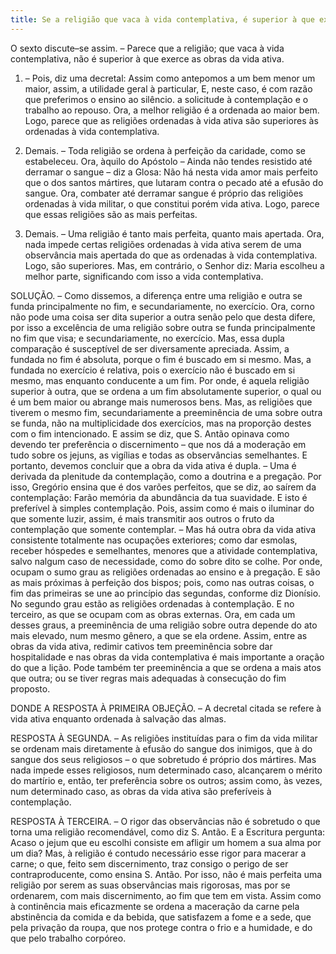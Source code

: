 ```yaml
---
title: Se a religião que vaca à vida contemplativa, é superior à que exerce as obras da vida ativa
---
```


O sexto discute–se assim. – Parece que a religião; que vaca à vida contemplativa, não é superior à que exerce as obras da vida ativa.  

1. – Pois, diz uma decretal: Assim como antepomos a um bem menor um maior, assim, a utilidade geral à particular, E, neste caso, é com razão que preferimos o ensino ao silêncio. a solicitude à contemplação e o trabalho ao repouso. Ora, a melhor religião é a ordenada ao maior bem. Logo, parece que as religiões ordenadas à vida ativa são superiores às ordenadas à vida contemplativa.  

2. Demais. – Toda religião se ordena à perfeição da caridade, como se estabeleceu. Ora, àquilo do Apóstolo – Ainda não tendes resistido até derramar o sangue – diz a Glosa: Não há nesta vida amor mais perfeito que o dos santos mártires, que lutaram contra o pecado até a efusão do sangue. Ora, combater até derramar sangue é próprio das religiões ordenadas à vida militar, o que constitui porém vida ativa. Logo, parece que essas religiões são as mais perfeitas.  

3. Demais. – Uma religião é tanto mais perfeita, quanto mais apertada. Ora, nada impede certas religiões ordenadas à vida ativa serem de uma observância mais apertada do que as ordenadas à vida contemplativa. Logo, são superiores.  Mas, em contrário, o Senhor diz: Maria escolheu a melhor parte, significando com isso a vida contemplativa.  

SOLUÇÃO. – Como dissemos, a diferença entre uma religião e outra se funda principalmente no fim, e secundariamente, no exercício. Ora, corno não pode uma coisa ser dita superior a outra senão pelo que desta difere, por isso a excelência de uma religião sobre outra se funda principalmente no fim que visa; e secundariamente, no exercício. Mas, essa dupla comparação é susceptível de ser diversamente apreciada. Assim, a fundada no fim é absoluta, porque o fim é buscado em si mesmo. Mas, a fundada no exercício é relativa, pois o exercício não é buscado em si mesmo, mas enquanto conducente a um fim. Por onde, é aquela religião superior à outra, que se ordena a um fim absolutamente superior, o qual ou é um bem maior ou abrange mais numerosos bens. Mas, as religiões que tiverem o mesmo fim, secundariamente a preeminência de uma sobre outra se funda, não na multiplicidade dos exercícios, mas na proporção destes com o fim intencionado. E assim se diz, que S. Antão opinava como devendo ter preferência o discernimento – que nos dá a moderação em tudo sobre os jejuns, as vigílias e todas as observâncias semelhantes. E portanto, devemos concluir que a obra da vida ativa é dupla. – Uma é derivada da plenitude da contemplação, como a doutrina e a pregação. Por isso, Gregório ensina que é dos varões perfeitos, que se diz, ao saírem da contemplação: Farão memória da abundância da tua suavidade. E isto é preferível à simples contemplação. Pois, assim como é mais o iluminar do que somente luzir, assim, é mais transmitir aos outros o fruto da contemplação que somente contemplar. – Mas há outra obra da vida ativa consistente totalmente nas ocupações exteriores; como dar esmolas, receber hóspedes e semelhantes, menores que a atividade contemplativa, salvo nalgum caso de necessidade, como do sobre dito se colhe.  Por onde, ocupam o sumo grau as religiões ordenadas ao ensino e à pregação. E são as mais próximas à perfeição dos bispos; pois, como nas outras coisas, o fim das primeiras se une ao princípio das segundas, conforme diz Dionísio. No segundo grau estão as religiões ordenadas à contemplação. E no terceiro, as que se ocupam com as obras externas.  Ora, em cada um desses graus, a preeminência de uma religião sobre outra depende do ato mais elevado, num mesmo gênero, a que se ela ordene. Assim, entre as obras da vida ativa, redimir cativos tem preeminência sobre dar hospitalidade e nas obras da vida contemplativa é mais importante a oração do que a lição. Pode também ter preeminência a que se ordena a mais atos que outra; ou se tiver regras mais adequadas à consecução do fim proposto.  

DONDE A RESPOSTA À PRIMEIRA OBJEÇÃO. – A decretal citada se refere à vida ativa enquanto ordenada à salvação das almas.  

RESPOSTA À SEGUNDA. – As religiões instituídas para o fim da vida militar se ordenam mais diretamente à efusão do sangue dos inimigos, que à do sangue dos seus religiosos – o que sobretudo é próprio dos mártires. Mas nada impede esses religiosos, num determinado caso, alcançarem o mérito do martírio e, então, ter preferência sobre os outros; assim como, às vezes, num determinado caso, as obras da vida ativa são preferíveis à contemplação.  

RESPOSTA À TERCEIRA. – O rigor das observâncias não é sobretudo o que torna uma religião recomendável, como diz S. Antão. E a Escritura pergunta: Acaso o jejum que eu escolhi consiste em afligir um homem a sua alma por um dia? Mas, à religião é contudo necessário esse rigor para macerar a carne; o que, feito sem discernimento, traz consigo o perigo de ser contraproducente, como ensina S. Antão. Por isso, não é mais perfeita uma religião por serem as suas observâncias mais rigorosas, mas por se ordenarem, com mais discernimento, ao fim que tem em vista. Assim como à continência mais eficazmente se ordena a maceração da carne pela abstinência da comida e da bebida, que satisfazem a fome e a sede, que pela privação da roupa, que nos protege contra o frio e a humidade, e do que pelo trabalho corpóreo.